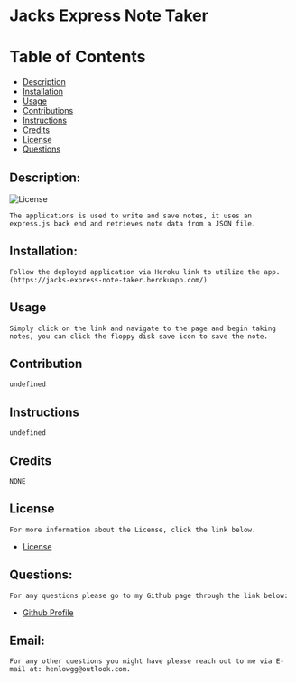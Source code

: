 # Jacks Express Note Taker

# Table of Contents



- [Description](#description)
- [Installation](#installation)
- [Usage](#usage)
- [Contributions](#contributions)
- [Instructions](#instructions)
- [Credits](#credits)
- [License](#license)
- [Questions](#questions)

## Description:
![License](https://img.shields.io/badge/License-MIT-blue.svg "License Badge")

    The applications is used to write and save notes, it uses an express.js back end and retrieves note data from a JSON file.
## Installation:
    Follow the deployed application via Heroku link to utilize the app. (https://jacks-express-note-taker.herokuapp.com/)

## Usage
    Simply click on the link and navigate to the page and begin taking notes, you can click the floppy disk save icon to save the note.

## Contribution
    undefined

## Instructions
    undefined

## Credits
    NONE

## License
    For more information about the License, click the link below.

- [License](https://opensource.org/licenses/MIT)

## Questions:
    For any questions please go to my Github page through the link below:

- [Github Profile](https://github.com/henlowgg)

## Email:
    For any other questions you might have please reach out to me via E-mail at: henlowgg@outlook.com.
